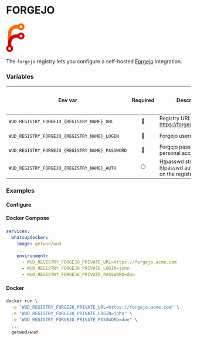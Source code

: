 # FORGEJO
![logo](forgejo.png)

The `forgejo` registry lets you configure a self-hosted [Forgejo](https://forgejo.org/) integration.

### Variables

| Env var                                         |    Required    | Description                                                     | Supported values                                                      | Default value when missing |
|-------------------------------------------------|:--------------:|-----------------------------------------------------------------|-----------------------------------------------------------------------|----------------------------| 
| `WUD_REGISTRY_FORGEJO_{REGISTRY_NAME}_URL`      | :red_circle:   | Registry URL (e.g. https://forgejo.acme.com)                    |                                                                       |                            |
| `WUD_REGISTRY_FORGEJO_{REGISTRY_NAME}_LOGIN`    | :red_circle:   | Forgejo username                                                | WUD_REGISTRY_FORGEJO_{REGISTRY_NAME}_PASSWORD must be defined         |                            |
| `WUD_REGISTRY_FORGEJO_{REGISTRY_NAME}_PASSWORD` | :red_circle:   | Forgejo password or personal access token                       | WUD_REGISTRY_FORGEJO_{REGISTRY_NAME}_LOGIN must be defined            |                            |
| `WUD_REGISTRY_FORGEJO_{REGISTRY_NAME}_AUTH`     | :white_circle: | Htpasswd string (when htpasswd auth is enabled on the registry) | WUD_REGISTRY_FORGEJO_{REGISTRY_NAME}_LOGIN/TOKEN  must not be defined |                            |
### Examples

#### Configure
<!-- tabs:start -->
#### **Docker Compose**
```yaml
services:
  whatsupdocker:
    image: getwud/wud
    ...
    environment:
      - WUD_REGISTRY_FORGEJO_PRIVATE_URL=https://forgejo.acme.com
      - WUD_REGISTRY_FORGEJO_PRIVATE_LOGIN=john
      - WUD_REGISTRY_FORGEJO_PRIVATE_PASSWORD=doe
```
#### **Docker**
```bash
docker run \
  -e "WUD_REGISTRY_FORGEJO_PRIVATE_URL=https://forgejo.acme.com" \
  -e "WUD_REGISTRY_FORGEJO_PRIVATE_LOGIN=john" \
  -e "WUD_REGISTRY_FORGEJO_PRIVATE_PASSWORD=doe" \
  ...
  getwud/wud
```
<!-- tabs:end -->
